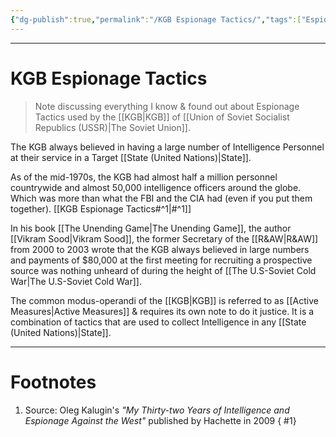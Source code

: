 ```yaml
---
{"dg-publish":true,"permalink":"/KGB Espionage Tactics/","tags":["Espionage"]}
---
```



---
# KGB Espionage Tactics
> Note discussing everything I know & found out about Espionage Tactics used by the [[KGB\|KGB]] of [[Union of Soviet Socialist Republics (USSR)\|The Soviet Union]].

The KGB always believed in having a large number of Intelligence Personnel at their service in a Target [[State (United Nations)\|State]].

As of the mid-1970s, the KGB had almost half a million personnel countrywide and almost 50,000 intelligence officers around the globe. Which was more than what the FBI and the CIA had (even if you put them together). [[KGB Espionage Tactics#^1\|#^1]]

In his book [[The Unending Game\|The Unending Game]], the author [[Vikram Sood\|Vikram Sood]], the former Secretary of the [[R&AW\|R&AW]] from 2000 to 2003 wrote that the KGB always believed in large numbers and payments of $80,000 at the first meeting for recruiting a prospective source was nothing unheard of during the height of [[The U.S-Soviet Cold War\|The U.S-Soviet Cold War]].

The common modus-operandi of the [[KGB\|KGB]] is referred to as [[Active Measures\|Active Measures]] & requires its own note to do it justice. It is a combination of tactics that are used to collect Intelligence in any [[State (United Nations)\|State]].

---
# Footnotes
1. Source: Oleg Kalugin's *"My Thirty-two Years of Intelligence and Espionage Against the West"* published by Hachette in 2009
{ #1}
